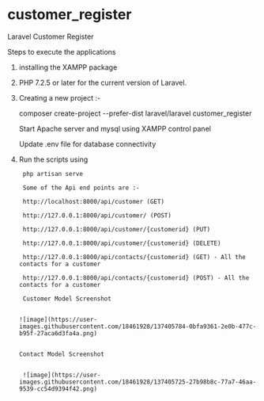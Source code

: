 # customer_register
 Laravel Customer Register

Steps to execute the applications
1. installing the XAMPP package
2. PHP 7.2.5 or later for the current version of Laravel.
3. Creating a new project :-

    composer create-project --prefer-dist laravel/laravel customer_register
    
    Start Apache server and mysql using XAMPP control panel
    
    Update .env file for database connectivity
    
4. Run the scripts using

        php artisan serve  
        
        Some of the Api end points are :-
        
        http://localhost:8000/api/customer (GET)
        
        http://127.0.0.1:8000/api/customer/ (POST)
        
        http://127.0.0.1:8000/api/customer/{customerid} (PUT)
        
        http://127.0.0.1:8000/api/customer/{customerid} (DELETE)
        
        http://127.0.0.1:8000/api/contacts/{customerid} (GET) - All the contacts for a customer
        
        http://127.0.0.1:8000/api/contacts/{customerid} (POST) - All the contacts for a customer
        
        Customer Model Screenshot
        
        
       ![image](https://user-images.githubusercontent.com/18461928/137405784-0bfa9361-2e0b-477c-b95f-27aca6d3fa4a.png)
       
       
       Contact Model Screenshot


        ![image](https://user-images.githubusercontent.com/18461928/137405725-27b98b8c-77a7-46aa-9539-cc54d9394f42.png)

        
    
